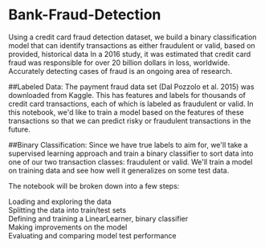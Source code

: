 # Bank-Fraud-Detection
Using a credit card fraud detection dataset, we build a binary classification model that can identify transactions as either fraudulent or valid, based on provided, historical data
In a 2016 study, it was estimated that credit card fraud was responsible for over 20 billion dollars in loss, worldwide. Accurately detecting cases of fraud is an ongoing area of research.


##Labeled Data:
The payment fraud data set (Dal Pozzolo et al. 2015) was downloaded from Kaggle. This has features and labels for thousands of credit card transactions, each of which is labeled as fraudulent or valid. In this notebook, we'd like to train a model based on the features of these transactions so that we can predict risky or fraudulent transactions in the future.

##Binary Classification:
Since we have true labels to aim for, we'll take a supervised learning approach and train a binary classifier to sort data into one of our two transaction classes: fraudulent or valid. We'll train a model on training data and see how well it generalizes on some test data.

The notebook will be broken down into a few steps:  

Loading and exploring the data  
Splitting the data into train/test sets  
Defining and training a LinearLearner, binary classifier  
Making improvements on the model  
Evaluating and comparing model test performance  
